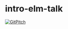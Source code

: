 # intro-elm-talk
[![GitPitch](https://gitpitch.com/assets/badge.svg)](https://gitpitch.com/IGZangelsanchez/intro-elm-talk/master?grs=github&t=white)
